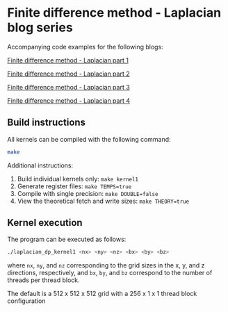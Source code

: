 # Finite difference method - Laplacian blog series

Accompanying code examples for the following blogs:

[Finite difference method - Laplacian part 1](https://rocm.blogs.amd.com/high-performance-computing/finite-difference/laplacian-part-1/README.html)

[Finite difference method - Laplacian part 2](https://rocm.blogs.amd.com/high-performance-computing/finite-difference/laplacian-part-2/README.html)

[Finite difference method - Laplacian part 3](https://rocm.blogs.amd.com/high-performance-computing/finite-difference/laplacian-part-3/README.html)

[Finite difference method - Laplacian part 4](https://rocm.blogs.amd.com/high-performance-computing/finite-difference/laplacian-part-4/README.html)

## Build instructions

All kernels can be compiled with the following command:

```bash
make
```

Additional instructions:

1. Build individual kernels only: `make kernel1`
2. Generate register files:  `make TEMPS=true`
3. Compile with single precision: `make DOUBLE=false`
4. View the theoretical fetch and write sizes: `make THEORY=true`

## Kernel execution

The program can be executed as follows:

```bash
./laplacian_dp_kernel1 <nx> <ny> <nz> <bx> <by> <bz>
```

where `nx`, `ny`, and `nz` corresponding to the grid sizes in the x, y, and z directions, respectively,
and `bx`, `by`, and `bz` correspond to the number of threads per thread block.

The default is a 512 x 512 x 512 grid with a 256 x 1 x 1 thread block configuration

